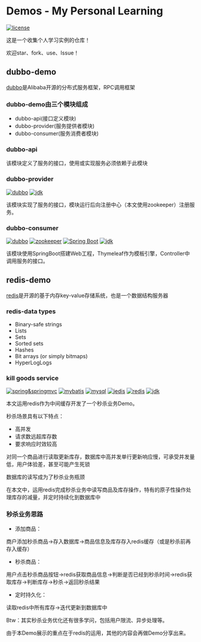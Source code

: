 
# Demos - My Personal Learning

[![license](https://img.shields.io/github/license/mashape/apistatus.svg)]()

这是一个收集个人学习实例的仓库！

欢迎star、fork、use、Issue！

## dubbo-demo
[dubbo](http://dubbo.io/)是Alibaba开源的分布式服务框架，RPC调用框架

### dubbo-demo由三个模块组成
* dubbo-api(接口定义模块)
* dubbo-provider(服务提供者模块)
* dubbo-consumer(服务消费者模块)

### dubbo-api
该模块定义了服务的接口，使用或实现服务必须依赖于此模块

### dubbo-provider

[![dubbo](https://img.shields.io/badge/dubbo-v2.5.8-brightgreen.svg)](http://dubbo.io/)
[![jdk](https://img.shields.io/badge/jdk-v1.8-brightgreen.svg)]()

该模块实现了服务的接口，模块运行后向注册中心（本文使用zookeeper）注册服务。

### dubbo-consumer

[![dubbo](https://img.shields.io/badge/dubbo-v2.5.8-brightgreen.svg)](http://dubbo.io/)
[![zookeeper](https://img.shields.io/badge/zookeeper-v3.4.11-brightgreen.svg)](http://zookeeper.apache.org/)
[![Spring Boot](https://img.shields.io/badge/SpringBoot-v1.5.9.RELEASE-brightgreen.svg)](https://projects.spring.io/spring-boot/)
[![jdk](https://img.shields.io/badge/jdk-v1.8-brightgreen.svg)]()

该模块使用SpringBoot搭建Web工程，Thymeleaf作为模板引擎，Controller中调用服务的接口。

## redis-demo
[redis](https://redis.io/)是开源的基于内存key-value存储系统，也是一个数据结构服务器

### redis-data types
* Binary-safe strings
* Lists
* Sets
* Sorted sets
* Hashes
* Bit arrays (or simply bitmaps)
* HyperLogLogs

### kill goods service

[![spring&springmvc](https://img.shields.io/badge/spring&springmvc-v4.3.7-brightgreen.svg)]()
[![mybatis](https://img.shields.io/badge/mybatis-v3.2.8-brightgreen.svg)]()
[![mysql](https://img.shields.io/badge/mysql-v3.2.8-brightgreen.svg)]()
[![jedis](https://img.shields.io/badge/jedis-v2.8.0-brightgreen.svg)]()
[![redis](https://img.shields.io/badge/redis-v4.0.6-brightgreen.svg)]()
[![jdk](https://img.shields.io/badge/jdk-v1.8-brightgreen.svg)]()

本文运用redis作为中间缓存开发了一个秒杀业务Demo。

秒杀场景具有以下特点：
* 高并发
* 请求数远超库存数
* 要求响应时效较高

对同一个商品进行读取更新库存，数据库中高并发单行更新响应慢，可承受并发量低，用户体验差，甚至可能产生死锁

数据库的读写成为了秒杀业务瓶颈

在本文中，运用redis完成秒杀业务中读写商品及库存操作，特有的原子性操作处理库存的减量，并定时持续化到数据库中

### 秒杀业务思路

* 添加商品：

商户添加秒杀商品->存入数据库->商品信息及库存存入redis缓存（或是秒杀前再存入缓存）

* 秒杀商品：

用户点击秒杀商品按钮->redis获取商品信息->判断是否已经到秒杀时间->redis获取库存->判断库存->秒杀->返回秒杀结果

* 定时持久化：

读取redis中所有库存->迭代更新到数据库中

Btw：其实秒杀业务优化还有很多学问，包括用户限流、异步处理等。

由于本Demo展示的重点在于redis的运用，其他的内容会再做Demo分享出来。